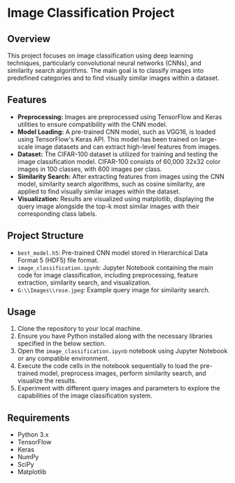 # Image Classification Project

## Overview

This project focuses on image classification using deep learning techniques, particularly convolutional neural networks (CNNs), and similarity search algorithms. The main goal is to classify images into predefined categories and to find visually similar images within a dataset.

## Features

- **Preprocessing:** Images are preprocessed using TensorFlow and Keras utilities to ensure compatibility with the CNN model.
- **Model Loading:** A pre-trained CNN model, such as VGG16, is loaded using TensorFlow's Keras API. This model has been trained on large-scale image datasets and can extract high-level features from images.
- **Dataset:** The CIFAR-100 dataset is utilized for training and testing the image classification model. CIFAR-100 consists of 60,000 32x32 color images in 100 classes, with 600 images per class.
- **Similarity Search:** After extracting features from images using the CNN model, similarity search algorithms, such as cosine similarity, are applied to find visually similar images within the dataset.
- **Visualization:** Results are visualized using matplotlib, displaying the query image alongside the top-k most similar images with their corresponding class labels.

## Project Structure

- `best_model.h5`: Pre-trained CNN model stored in Hierarchical Data Format 5 (HDF5) file format.
- `image_classification.ipynb`: Jupyter Notebook containing the main code for image classification, including preprocessing, feature extraction, similarity search, and visualization.
- `G:\\Images\\rose.jpeg`: Example query image for similarity search.

## Usage

1. Clone the repository to your local machine.
2. Ensure you have Python installed along with the necessary libraries specified in the below section.
3. Open the `image_classification.ipynb` notebook using Jupyter Notebook or any compatible environment.
4. Execute the code cells in the notebook sequentially to load the pre-trained model, preprocess images, perform similarity search, and visualize the results.
5. Experiment with different query images and parameters to explore the capabilities of the image classification system.

## Requirements

- Python 3.x
- TensorFlow
- Keras
- NumPy
- SciPy
- Matplotlib

